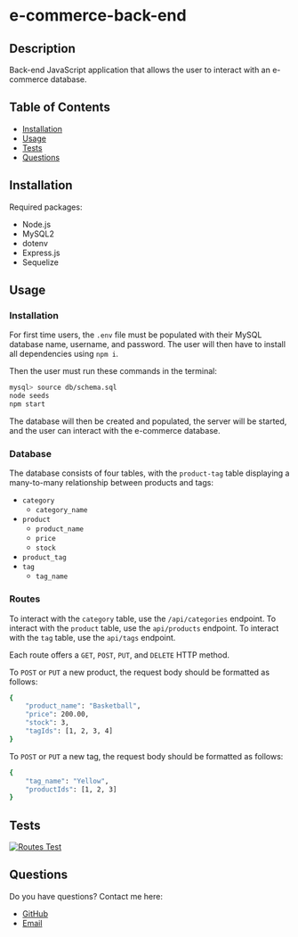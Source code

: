 # e-commerce-back-end

## Description

Back-end JavaScript application that allows the user to interact with an e-commerce database.

## Table of Contents

* [Installation](#Installation)
* [Usage](#Usage)
* [Tests](#Tests)
* [Questions](#Questions)

## Installation

Required packages:
  * Node.js
  * MySQL2
  * dotenv
  * Express.js
  * Sequelize

## Usage

### Installation

For first time users, the `.env` file must be populated with their MySQL database name, username, and password. The user will then have to install all dependencies using `npm i`.

Then the user must run these commands in the terminal:

```bash
mysql> source db/schema.sql
node seeds
npm start
```

The database will then be created and populated, the server will be started, and the user can interact with the e-commerce database.

### Database

The database consists of four tables, with the `product-tag` table displaying a many-to-many relationship between products and tags:

* `category`
    * `category_name`
* `product`
    * `product_name`
    * `price`
    * `stock`
* `product_tag`
* `tag`
    * `tag_name`

### Routes

To interact with the `category` table, use the `/api/categories` endpoint. To interact with the `product` table, use the `api/products` endpoint. To interact with the `tag` table, use the `api/tags` endpoint.

Each route offers a `GET`, `POST`, `PUT`, and `DELETE` HTTP method.

To `POST` or `PUT` a new product, the request body should be formatted as follows:

```bash
{
    "product_name": "Basketball",
    "price": 200.00,
    "stock": 3,
    "tagIds": [1, 2, 3, 4]
}
```

To `POST` or `PUT` a new tag, the request body should be formatted as follows:

```bash
{
    "tag_name": "Yellow",
    "productIds": [1, 2, 3]
}
```

## Tests

[![Routes Test](./images/e-commerce-test.gif)](https://drive.google.com/file/d/1weFyU24poOl2QGk6X0vcS_KtJTUd8FZ5/view)

## Questions

Do you have questions? Contact me here:

* [GitHub](https://github.com/laurenlgoss)
* [Email](laurenlgoss98@gmail.com)